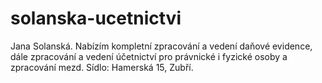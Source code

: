 solanska-ucetnictvi
===================

Jana Solanská. Nabízím kompletní zpracování a vedení daňové evidence, dále zpracování a vedení účetnictví pro právnické i fyzické osoby a zpracování mezd. Sídlo: Hamerská 15, Zubří.
